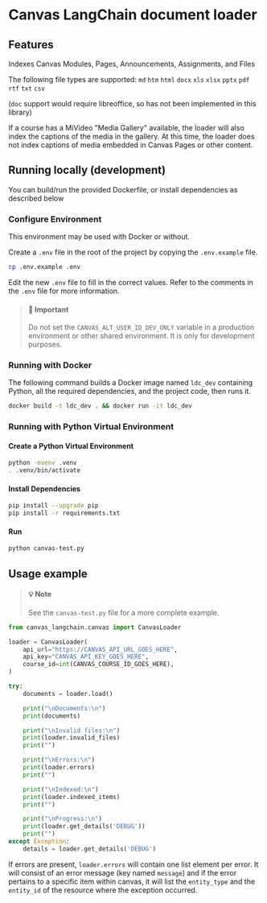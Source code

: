 # Canvas LangChain document loader

## Features

Indexes Canvas Modules, Pages, Announcements, Assignments, and Files

The following file types are supported:
`md` `htm` `html` `docx` `xls` `xlsx` `pptx` `pdf` `rtf` `txt` `csv`

(`doc` support would require libreoffice, so has not been implemented in this library)

If a course has a MiVideo "Media Gallery" available, the loader will
also index the captions of the media in the gallery. At this time, the loader
does not index captions of media embedded in Canvas Pages or other content.

## Running locally (development)

You can build/run the provided Dockerfile, or install dependencies as described below

### Configure Environment

This environment may be used with Docker or without.

Create a `.env` file in the root of the project by copying the `.env.example`
file.

```bash
cp .env.example .env
```

Edit the new `.env` file to fill in the correct values. Refer to the comments
in the `.env` file for more information.

> #### 🔔 Important
> Do not set the `CANVAS_ALT_USER_ID_DEV_ONLY` variable in a production
> environment or other shared environment. It is only for development purposes.

### Running with Docker

The following command builds a Docker image named `ldc_dev` containing Python,
all the required dependencies, and the project code, then runs it.

```bash
docker build -t ldc_dev . && docker run -it ldc_dev
```

### Running with Python Virtual Environment

#### Create a Python Virtual Environment

```bash
python -mvenv .venv
. .venv/bin/activate
```

#### Install Dependencies
```bash
pip install --upgrade pip
pip install -r requirements.txt
```

#### Run

```bash
python canvas-test.py
```

## Usage example

> #### 💡 Note
> See the `canvas-test.py` file for a more complete example.

```python
from canvas_langchain.canvas import CanvasLoader

loader = CanvasLoader(
	api_url="https://CANVAS_API_URL_GOES_HERE",
	api_key="CANVAS_API_KEY_GOES_HERE",
	course_id=int(CANVAS_COURSE_ID_GOES_HERE),
)

try:
	documents = loader.load()

	print("\nDocuments:\n")
	print(documents)

	print("\nInvalid files:\n")
	print(loader.invalid_files)
	print("")

	print("\nErrors:\n")
	print(loader.errors)
	print("")

	print("\nIndexed:\n")
	print(loader.indexed_items)
	print("")

	print("\nProgress:\n")
	print(loader.get_details('DEBUG'))
	print("")
except Exception:
	details = loader.get_details('DEBUG')
```

If errors are present, `loader.errors` will contain one list element per error. It will consist of an error message (key named `message`) and if the error pertains to a specific item within canvas, it will list the `entity_type` and the `entity_id` of the resource where the exception occurred.
